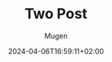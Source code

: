 ---
title: "Two Post"
description: 
date: 2024-04-06T16:59:11+02:00
image: 
math: 
license: 
hidden: false
comments: true
draft: false
author: ["Mugen"]
categories: ["CyberSecurity"]
tags: ["tech", "cyber"]
---